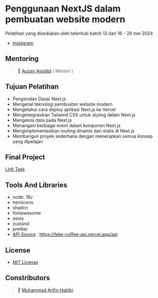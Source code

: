 # Penggunaan NextJS dalam pembuatan website modern
Pelatihan yang disediakan oleh talenhub batch 13 dari 16 - 29 mei 2024
- [Instagram](https://www.instagram.com/talenthub.ind/)

## Mentoring
>:boy: [Auzan Assidqi](https://www.linkedin.com/in/auzanassdq/) ( Mentor )

## Tujuan Pelatihan
- Pengenalan Dasar Next.js
- Mengenal teknologi pembuatan website modern
- Mengetahui cara deploy aplikasi Next.js ke Vercel
- Mengintegrasikan Tailwind CSS untuk styling dalam Next.js
- Mengelola data pada Next.js
- Menangani berbagai event dalam komponen Next.js
- Mengimplementasikan routing dinamis dan statis di Next.js
- Membangun proyek sederhana dengan menerapkan semua konsep yang dipelajari

## Final Project
[Link Task](https://docs.google.com/document/d/1Ie6P6zVuldaSp-8ohlmT_osAPRhp4s8g/edit)

## Tools And Libraries
- node: 18v
- heroicons
- shadcn
- fontawesome
- axios
- zustand
- prettier
- [API Source](https://fake-coffee-api.vercel.app) : https://fake-coffee-api.vercel.app/api

## License
- [MIT License](https://github.com/arifinhabibi/coffe-shop-fe/blob/main/LICENSE)

## Constributors
>:boy: [Muhammad Arifin Habibi](https://www.linkedin.com/in/arifinhabibi)